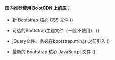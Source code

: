 #### 国内推荐使用 BootCDN 上的库：

* 新 Bootstrap 核心 CSS 文件
(<link href="https://cdn.bootcss.com/bootstrap/3.3.7/css/bootstrap.min.css" rel="stylesheet">)
 
* 可选的Bootstrap主题文件（一般不使用）
(<script src="https://cdn.bootcss.com/bootstrap/3.3.7/css/bootstrap-theme.min.css"></script>)
 
* jQuery文件。务必在bootstrap.min.js 之前引入
(<script src="https://cdn.bootcss.com/jquery/2.1.1/jquery.min.js"></script>)
 
* 最新的 Bootstrap 核心 JavaScript 文件 
(<script src="https://cdn.bootcss.com/bootstrap/3.3.7/js/bootstrap.min.js"></script>)

